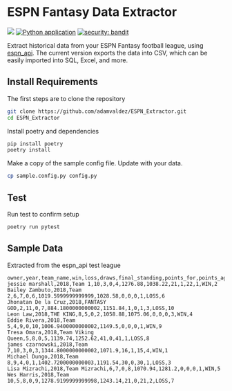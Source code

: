 # ESPN Fantasy Data Extractor
![](https://img.shields.io/badge/Release-Alpha%20v0.3.1-DF0000)
[![Python application](https://github.com/adamvaldez/ESPN_Extractor/actions/workflows/python-app.yml/badge.svg)](https://github.com/adamvaldez/ESPN_Extractor/actions/workflows/python-app.yml)
[![security: bandit](https://img.shields.io/badge/security-bandit-yellow.svg)](https://github.com/PyCQA/bandit)

Extract historical data from your ESPN Fantasy football league, using [espn_api](https://github.com/cwendt94/espn-api).
The current version exports the data into CSV, which can be easily imported into SQL, Excel, and more.

## Install Requirements
The first steps are to clone the repository
```sh
git clone https://github.com/adamvaldez/ESPN_Extractor.git
cd ESPN_Extractor
```

Install poetry and dependencies
```sh
pip install poetry
poetry install
```

Make a copy of the sample config file. Update with your data.
```sh
cp sample.config.py config.py
```

## Test
Run test to confirm setup
```sh
poetry run pytest
```

## Sample Data
Extracted from the espn_api test league
```csv
owner,year,team_name,win,loss,draws,final_standing,points_for,points_against,acquisitions,trades,drops,streak_length,streak_type,playoff_seed
jessie marshall,2018,Team 1,10,3,0,4,1276.88,1038.22,21,1,22,1,WIN,2
Bailey Zambuto,2018,Team 2,6,7,0,6,1019.5999999999999,1028.58,0,0,0,1,LOSS,6
Jhonatan De la Cruz,2018,FANTASY GOD,2,11,0,7,884.1800000000002,1151.84,1,0,1,3,LOSS,10
Leon Law,2018,THE KING,8,5,0,2,1058.88,1075.06,0,0,0,3,WIN,4
Eddie Rivera,2018,Team 5,4,9,0,10,1006.9400000000002,1149.5,0,0,0,1,WIN,9
Tresa Omara,2018,Team Viking Queen,5,8,0,5,1139.74,1252.62,41,0,41,1,LOSS,8
james czarnowski,2018,Team 7,10,3,0,3,1344.8000000000002,1071.9,16,1,15,4,WIN,1
Michael Dungo,2018,Team 8,9,4,0,1,1402.7200000000003,1191.54,30,0,30,1,LOSS,3
Lisa Mizrachi,2018,Team Mizrachi,6,7,0,8,1070.94,1281.2,0,0,0,1,WIN,5
Wes Harris,2018,Team 10,5,8,0,9,1278.9199999999998,1243.14,21,0,21,2,LOSS,7
```
